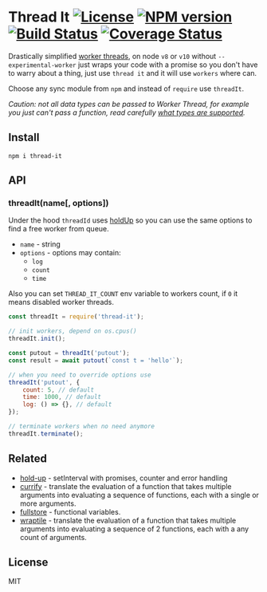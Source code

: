 # Thread It [![License][LicenseIMGURL]][LicenseURL] [![NPM version][NPMIMGURL]][NPMURL] [![Build Status][BuildStatusIMGURL]][BuildStatusURL] [![Coverage Status][CoverageIMGURL]][CoverageURL]

Drastically simplified [worker threads](https://nodejs.org/dist/latest-v12.x/docs/api/worker_threads.html), on node `v8` or `v10` without `--experimental-worker` just
wraps your code with a promise so you don't have to warry about a thing, just use `thread it` and it will use `workers` where can.

Choose any sync module from `npm` and instead of `require` use `threadIt`.

*Caution: not all data types can be passed to Worker Thread, for example you just can't pass a function, read carefully [what types are supported](https://nodejs.org/dist/latest-v12.x/docs/api/worker_threads.html#worker_threads_port_postmessage_value_transferlist).*

## Install

`npm i thread-it`

## API

### threadIt(name[, options])

Under the hood `threadId` uses [holdUp](https://github.com/coderaiser/hold-up) so you can use the same options to find a free worker from queue.

- `name` - string
- `options` - options may contain:
  - `log`
  - `count`
  - `time`

Also you can set `THREAD_IT_COUNT` env variable to workers count, if `0` it means disabled worker threads.

```js
const threadIt = require('thread-it');

// init workers, depend on os.cpus()
threadIt.init();

const putout = threadIt('putout');
const result = await putout(`const t = 'hello'`);

// when you need to override options use
threadIt('putout', {
    count: 5, // default
    time: 1000, // default
    log: () => {}, // default
});

// terminate workers when no need anymore
threadIt.terminate();
```

## Related

- [hold-up](https://github.com/iocmd/hold-up "Hold Up") - setInterval with promises, counter and error handling
- [currify](https://github.com/coderaiser/currify "currify") - translate the evaluation of a function that takes multiple arguments into evaluating a sequence of functions, each with a single or more arguments.
- [fullstore](https://github.com/coderaiser/fullstore "fullstore") - functional variables.
- [wraptile](https://github.com/coderaiser/wraptile "wraptile") - translate the evaluation of a function that takes multiple arguments into evaluating a sequence of 2 functions, each with a any count of arguments.

## License

MIT

[NPMIMGURL]: https://img.shields.io/npm/v/thread-it.svg?style=flat
[BuildStatusIMGURL]: https://travis-ci.com/coderaiser/node-thread-it.svg?branch=master
[LicenseIMGURL]: https://img.shields.io/badge/license-MIT-317BF9.svg?style=flat
[NPMURL]: https://npmjs.org/package/thread-it "npm"
[BuildStatusURL]: https://travis-ci.com/coderaiser/node-thread-it "Build Status"
[LicenseURL]: https://tldrlegal.com/license/mit-license "MIT License"
[CoverageURL]: https://coveralls.io/github/coderaiser/node-thread-it?branch=master
[CoverageIMGURL]: https://coveralls.io/repos/coderaiser/node-thread-it/badge.svg?branch=master&service=github
